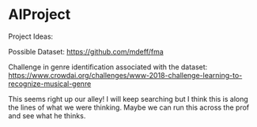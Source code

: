 # AIProject


Project Ideas:

Possible Dataset: https://github.com/mdeff/fma

Challenge in genre identification associated with the dataset: https://www.crowdai.org/challenges/www-2018-challenge-learning-to-recognize-musical-genre


This seems right up our alley! I will keep searching but I think this is along the lines of what we were thinking. Maybe we can run this across the prof and see what he thinks.

